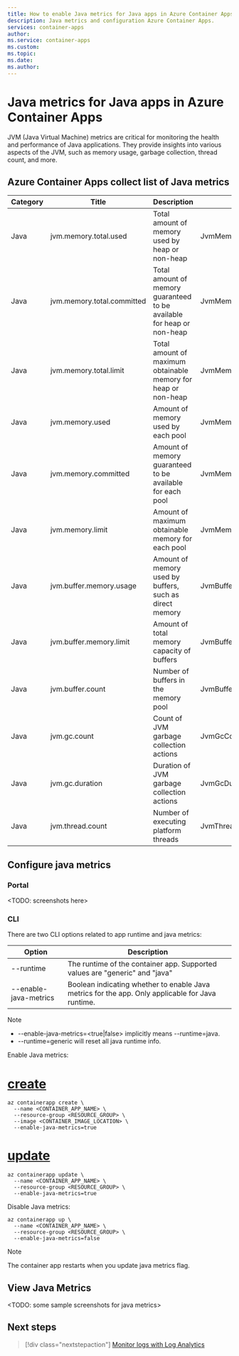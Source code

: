 ```yaml
---
title: How to enable Java metrics for Java apps in Azure Container Apps
description: Java metrics and configuration Azure Container Apps.
services: container-apps
author: 
ms.service: container-apps
ms.custom: 
ms.topic: 
ms.date: 
ms.author: 
---
```


# Java metrics for Java apps in Azure Container Apps

JVM (Java Virtual Machine) metrics are critical for monitoring the health and performance of Java applications.
They provide insights into various aspects of the JVM, such as memory usage, garbage collection, thread count, and more.

## Azure Container Apps collect list of Java metrics

| Category| Title  | Description | Metric ID |Unit  |
|---------|---------|---------|---------|---------|
| Java | jvm.memory.total.used | Total amount of memory used by heap or non-heap | JvmMemoryTotalUsed | bytes |
| Java | jvm.memory.total.committed | Total amount of memory guaranteed to be available for heap or non-heap | JvmMemoryTotalCommitted | bytes |
| Java | jvm.memory.total.limit | Total amount of maximum obtainable memory for heap or non-heap | JvmMemoryTotalLimit | bytes |
| Java | jvm.memory.used | Amount of memory used by each pool | JvmMemoryUsed | bytes |
| Java | jvm.memory.committed | Amount of memory guaranteed to be available for each pool | JvmMemoryCommitted | bytes |
| Java | jvm.memory.limit | Amount of maximum obtainable memory for each pool | JvmMemoryLimit | bytes |
| Java | jvm.buffer.memory.usage | Amount of memory used by buffers, such as direct memory | JvmBufferMemoryUsage | bytes |
| Java | jvm.buffer.memory.limit | Amount of total memory capacity of buffers | JvmBufferMemoryLimit | bytes |
| Java | jvm.buffer.count | Number of buffers in the memory pool | JvmBufferCount | n/a |
| Java | jvm.gc.count | Count of JVM garbage collection actions | JvmGcCount | n/a |
| Java | jvm.gc.duration | Duration of JVM garbage collection actions | JvmGcDuration | milliseconds |
| Java | jvm.thread.count | Number of executing platform threads | JvmThreadCount | n/a |

## Configure java metrics

### Portal

<TODO: screenshots here>

### CLI

There are two CLI options related to app runtime and java metrics:

| Option | Description |
|---------|---------|
| --runtime | The runtime of the container app. Supported values are "generic" and "java" |
| --enable-java-metrics | Boolean indicating whether to enable Java metrics for the app. Only applicable for Java runtime. |

> [!NOTE]
> * --enable-java-metrics=<true|false> implicitly means --runtime=java.
> * --runtime=generic will reset all java runtime info.

Enable Java metrics:

# [create](#tab/create)

```azurecli-interactive
az containerapp create \
  --name <CONTAINER_APP_NAME> \
  --resource-group <RESOURCE_GROUP> \
  --image <CONTAINER_IMAGE_LOCATION> \
  --enable-java-metrics=true
```

# [update](#tab/update)

```azurecli-interactive
az containerapp update \ 
  --name <CONTAINER_APP_NAME> \
  --resource-group <RESOURCE_GROUP> \
  --enable-java-metrics=true
```

Disable Java metrics:

```azurecli-interactive
az containerapp up \ 
  --name <CONTAINER_APP_NAME> \
  --resource-group <RESOURCE_GROUP> \
  --enable-java-metrics=false
```

> [!NOTE]
> The container app restarts when you update java metrics flag.

## View Java Metrics

<TODO: some sample screenshots for java metrics>

## Next steps

> [!div class="nextstepaction"]
> [Monitor logs with Log Analytics](log-monitoring.md)
